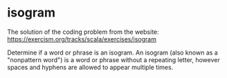 # isogram

The solution of the coding problem from the website: 
<https://exercism.org/tracks/scala/exercises/isogram>


Determine if a word or phrase is an isogram.
An isogram (also known as a "nonpattern word") is a word or phrase without a repeating letter, however spaces and hyphens are allowed to appear multiple times.